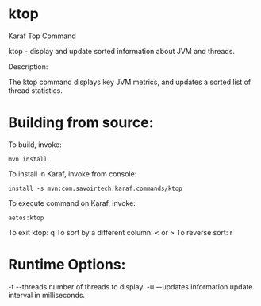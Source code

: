 ktop
====

Karaf Top Command

 ktop - display and update sorted information about JVM and threads.

Description:

 The ktop command displays key JVM metrics, and updates a sorted list
 of thread statistics. 

Building from source:
===

To build, invoke:
```
mvn install
```

To install in Karaf, invoke from console:
```
install -s mvn:com.savoirtech.karaf.commands/ktop
```

To execute command on Karaf, invoke:
```
aetos:ktop
```

To exit ktop: q
To sort by a different column: < or >
To reverse sort: r


Runtime Options:
===

 -t  --threads   number of threads to display. 
 -u  --updates   information update interval in milliseconds.
